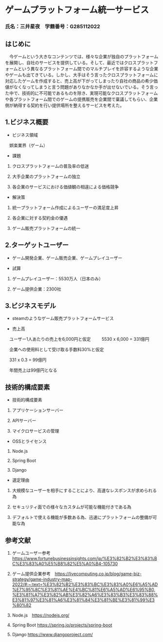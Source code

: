 # ゲームプラットフォーム統一サービス

### 氏名：三井星夜　学籍番号：G285112022

## はじめに
　今ゲームという大きなコンテンツでは、様々な企業が独自のプラットフォームを展開し、自社のサービスを提供している。そして、最近ではクロスプラットフォームという異なるプラットフォーム間でのマルチプレイを許容するような企業やゲームも出てきている。しかし、大手はそう言ったクロスプラットフォームに対応したゲームを作成すると、売上高が下がってしまったり自社の商品の希少価値がなくなってしまうと言う問題がありなかなか手が出せないでいる。そう言った中で、技術的に不可能であるものを除き、実現可能なクロスプラットフォームや各プラットフォーム間でのゲームの提携販売を企業間で稟議してもらい、企業側が納得する契約を行い提供場所を整えるサービスを考えた。

## 1.ビジネス概要
- ビジネス領域

　娯楽業界（ゲーム）

- 課題

1. クロスプラットフォームの普及率の低迷

2. 大手企業のプラットフォームの独立

3. 各企業のサービスにおける価値観の相違による価格競争

- 解決策

1. 統一プラットフォーム作成によるユーザーの満足度上昇

2. 各企業に対する契約金の優遇

3. ゲーム販売プラットフォームの統一

## 2.ターゲットユーザー

- ゲーム開発企業、ゲーム販売企業、ゲームプレイユーザー

- 試算

1. ゲームプレイユーザー：5530万人（日本のみ）

2. ゲーム提供企業：2300社

## 3.ビジネスモデル

- steamのようなゲーム販売プラットフォームサービス

- 売上高

　ユーザー1人あたりの売上を6,000円と仮定
　
　5530 x 6,000 = 331億円

　企業への使用料として受け取る手数料30%と仮定

　331 x 0.3 = 99億円

　年間売上は99億円となる

## 技術的構成要素

- 技術的構成要素

1. アプリケーションサーバー

2. APIサーバー

3. マイクロサービスの管理

- OSSとライセンス

1. Node.js  <MIT License>

2. Spring Boot  <Apache License2.0>

3. Django  <BSD License>

- 選定理由

1. 大規模なユーザーを相手にすることにより、高速なレスポンスが求められる為

2. セキュリティ面での様々なカスタムが可能な機能付きである為

3. デフォルトで使える機能が多数ある為、迅速にプラットフォームの整備が可能な為

## 参考文献

1. ゲームユーザー参考　https://www.fortunebusinessinsights.com/jp/%E3%82%B2%E3%83%BC%E3%83%A0%E5%B8%82%E5%A0%B4-105730

2. ゲーム提供企業参考　https://livecomputing.co.jp/blog/game-biz-strategy/game-industry-map-2022/#:~:text=%E3%82%B2%E3%83%BC%E3%83%A0%E6%A5%AD%E7%95%8C%E3%81%AE%E4%BC%81%E6%A5%AD%E6%95%B0,%E3%81%A7%E3%82%AB%E3%82%A6%E3%83%B3%E3%83%88%E3%81%97%E3%81%A6%E3%81%84%E3%81%BE%E3%81%99%E3%80%82

3. Node.js　https://nodejs.org/

4. Spring Boot  https://spring.io/projects/spring-boot

5. Django  https://www.djangoproject.com/

